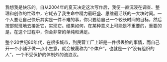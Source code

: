 我想我是快乐的。自从2004年的夏天决定这次写作后，我便一直沉浸在调查、整理和创作的忙碌中，它耗去了我生命中精力最旺盛、思维最活跃的一大块时间。一个人要让自己快乐其实是一件不难的事，你只要给自己一个较长时间的目标，然后按部就班地去接近它，实现它。结果如何，在某种意义上可能是不重要的，重要的是，在这个过程中，你会非常的单纯和满足。

整个20世纪80年代，在很多城市，到民营工厂上班是一件很丢脸的事情，而自己开一个小铺子做一点小生意，就会被蔑称为“个体户”，也就是一个“没有组织的人”，一个不受保护的体制外的流浪汉。
